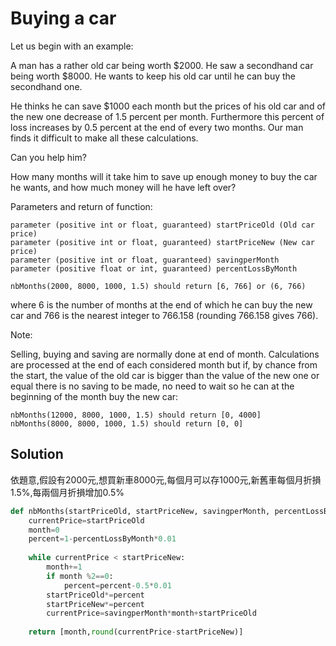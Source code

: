 # Buying a car

Let us begin with an example: </br>

A man has a rather old car being worth $2000. He saw a secondhand car being worth $8000. He wants to keep his old car until he can buy the secondhand one.</br>

He thinks he can save $1000 each month but the prices of his old car and of the new one decrease of 1.5 percent per month. Furthermore this percent of loss increases by 0.5 percent at the end of every two months. Our man finds it difficult to make all these calculations.</br>

Can you help him? </br>

How many months will it take him to save up enough money to buy the car he wants, and how much money will he have left over? </br>

Parameters and return of function: </br>

```
parameter (positive int or float, guaranteed) startPriceOld (Old car price)
parameter (positive int or float, guaranteed) startPriceNew (New car price)
parameter (positive int or float, guaranteed) savingperMonth 
parameter (positive float or int, guaranteed) percentLossByMonth

nbMonths(2000, 8000, 1000, 1.5) should return [6, 766] or (6, 766)
```

where 6 is the number of months at the end of which he can buy the new car and 766 is the nearest integer to 766.158 (rounding 766.158 gives 766).

Note:

Selling, buying and saving are normally done at end of month. Calculations are processed at the end of each considered month but if, by chance from the start, the value of the old car is bigger than the value of the new one or equal there is no saving to be made, no need to wait so he can at the beginning of the month buy the new car:

```
nbMonths(12000, 8000, 1000, 1.5) should return [0, 4000]
nbMonths(8000, 8000, 1000, 1.5) should return [0, 0]
```

## Solution

依題意,假設有2000元,想買新車8000元,每個月可以存1000元,新舊車每個月折損1.5%,每兩個月折損增加0.5%



```python
def nbMonths(startPriceOld, startPriceNew, savingperMonth, percentLossByMonth):
    currentPrice=startPriceOld
    month=0
    percent=1-percentLossByMonth*0.01
    
    while currentPrice < startPriceNew:
        month+=1           
        if month %2==0:
            percent=percent-0.5*0.01 
        startPriceOld*=percent 
        startPriceNew*=percent           
        currentPrice=savingperMonth*month+startPriceOld     
            
    return [month,round(currentPrice-startPriceNew)]
```




